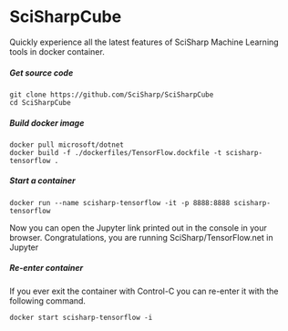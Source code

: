 # SciSharpCube
Quickly experience all the latest features of SciSharp Machine Learning tools in docker container.

##### Get source code
```shell
git clone https://github.com/SciSharp/SciSharpCube
cd SciSharpCube
```
##### Build docker image
```shell
docker pull microsoft/dotnet
docker build -f ./dockerfiles/TensorFlow.dockfile -t scisharp-tensorflow .
```
##### Start a container
```shell
docker run --name scisharp-tensorflow -it -p 8888:8888 scisharp-tensorflow
```
Now you can open the Jupyter link printed out in the console in your browser. Congratulations, 
you are running SciSharp/TensorFlow.net in Jupyter


##### Re-enter container
If you ever exit the container with Control-C you can re-enter it with the following command.

```shell
docker start scisharp-tensorflow -i
```
